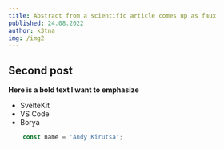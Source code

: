 ```yaml
---
title: Abstract from a scientific article comes up as faux
published: 24.08.2022
author: k3tna
img: /img2
---
```


## Second post

**Here is a bold text I want to emphasize**

- SvelteKit
- VS Code
- Borya

```js
    const name = 'Andy Kirutsa';
```
